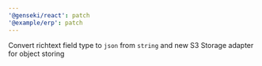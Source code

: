 ```yaml
---
'@genseki/react': patch
'@example/erp': patch
---
```


Convert richtext field type to `json` from `string` and new S3 Storage adapter for object storing
